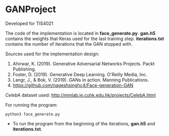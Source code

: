 # GANProject
Developed for TIS4021

The code of the implementation is located in **face_generate.py**.
**gan.h5** contains the weights that Keras used for the last training step.
**iterations.txt** contains the number of iterations that the GAN stopped with.

Sources used for the implementation design:
1. Ahirwar, K. (2019). Generative Adversarial Networks Projects. Packt Publishing.
2. Foster, D. (2019). Generative Deep Learning. O'Reilly Media, Inc.
3. Langr, J., & Bok, V. (2019). GANs in action. Manning Publications.
4. https://github.com/nageshsinghc4/Face-generation-GAN

*CelebA* dataset used: http://mmlab.ie.cuhk.edu.hk/projects/CelebA.html

For running the program:
```
python3 face_generate.py
```
- To run the program from the beginning of the iterations, **gan.h5** and **iterations.txt**.
